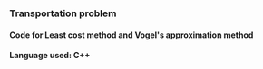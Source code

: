 ### Transportation problem  

#### Code for Least cost method and Vogel's approximation method

#### Language used: C++
